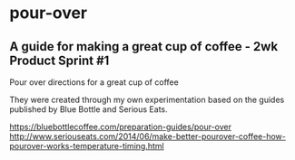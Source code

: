 # pour-over
A guide for making a great cup of coffee - 2wk Product Sprint #1
---
Pour over directions for a great cup of coffee

They were created through my own experimentation based on the guides published by Blue Bottle and Serious Eats.

https://bluebottlecoffee.com/preparation-guides/pour-over
http://www.seriouseats.com/2014/06/make-better-pourover-coffee-how-pourover-works-temperature-timing.html

